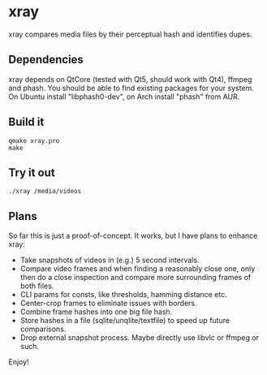 xray
====

xray compares media files by their perceptual hash and identifies dupes.

## Dependencies
xray depends on QtCore (tested with Qt5, should work with Qt4), ffmpeg and phash.
You should be able to find existing packages for your system. On Ubuntu install
"libphash0-dev", on Arch install "phash" from AUR.

## Build it
    qmake xray.pro
    make

## Try it out
    ./xray /media/videos

## Plans
So far this is just a proof-of-concept. It works, but I have plans to enhance xray:
- Take snapshots of videos in (e.g.) 5 second intervals.
- Compare video frames and when finding a reasonably close one, only then do a close inspection and compare more surrounding frames of both files.
- CLI params for consts, like thresholds, hamming distance etc.
- Center-crop frames to eliminate issues with borders.
- Combine frame hashes into one big file hash.
- Store hashes in a file (sqlite/unqlite/textfile) to speed up future comparisons.
- Drop external snapshot process. Maybe directly use libvlc or ffmpeg or such.

Enjoy!
